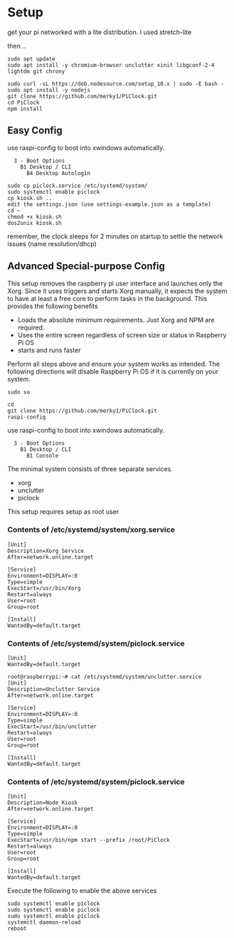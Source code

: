 # Setup
get your pi networked with a lite distribution.  I used stretch-lite

then ..
```
sudo apt update
sudo apt install -y chromium-browser unclutter xinit libgconf-2-4 lightdm git chrony

sudo curl -sL https://deb.nodesource.com/setup_10.x | sudo -E bash -
sudo apt install -y nodejs
git clone https://github.com/merky1/PiClock.git
cd PiClock
npm install
```

## Easy Config
use raspi-config to boot into xwindows automatically.

```
  3 - Boot Options
    B1 Desktop / CLI
      B4 Desktop Autologin
```
```
sudo cp piclock.service /etc/systemd/system/
sudo systemctl enable piclock
cp kiosk.sh ..
edit the settings.json (use settings-example.json as a template)
cd ~
chmod +x kiosk.sh
dos2unix kiosk.sh
```
remember, the clock sleeps for 2 minutes on startup to settle the network issues (name resolution/dhcp)


## Advanced Special-purpose Config
This setup removes the raspberry pi user interface and launches only the Xorg.  Since it uses triggers and starts Xorg manually, it expects the system to have at least a free core to perform tasks in the background. This provides the following benefits

- Loads the absolute minimum requirements. Just Xorg and NPM are required.
- Uses the entire screen regardless of screen size or status in Raspberry Pi OS
- starts and runs faster


Perform all steps above and ensure your system works as intended.  The following directions will disable Raspberry Pi OS if it is currently on your system.
```
sudo su
```
``` 
cd 
git clone https://github.com/merky1/PiClock.git
raspi-config
```

use raspi-config to boot into xwindows automatically.

```
  3 - Boot Options
    B1 Desktop / CLI
      B1 Console
```

The minimal system consists of three separate services. 
- xorg
- unclutter
- piclock

This setup requires setup as root user
### Contents of /etc/systemd/system/xorg.service
```
[Unit]
Description=Xorg Service
After=network.online.target

[Service]
Environment=DISPLAY=:0
Type=simple
ExecStart=/usr/bin/Xorg
Restart=always
User=root
Group=root

[Install]
WantedBy=default.target
```

### Contents of /etc/systemd/system/piclock.service
```
[Unit]
WantedBy=default.target

root@raspberrypi:~# cat /etc/systemd/system/unclutter.service
[Unit]
Description=Unclutter Service
After=network.online.target

[Service]
Environment=DISPLAY=:0
Type=simple
ExecStart=/usr/bin/unclutter
Restart=always
User=root
Group=root

[Install]
WantedBy=default.target
```

### Contents of /etc/systemd/system/piclock.service
```
[Unit]
Description=Node Kiosk
After=network.online.target

[Service]
Environment=DISPLAY=:0
Type=simple
ExecStart=/usr/bin/npm start --prefix /root/PiClock
Restart=always
User=root
Group=root

[Install]
WantedBy=default.target
```

Execute the following to enable the above services
```
sudo systemctl enable piclock
sudo systemctl enable piclock
sudo systemctl enable piclock
systemctl daemon-reload
reboot
```




